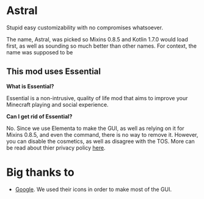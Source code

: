# Astral
Stupid easy customizability with no compromises whatsoever. 

The name, Astral, was picked so Mixins 0.8.5 and Kotlin 1.7.0 would load first, as well as sounding so much better than 
other names. For context, the name was supposed to be 

## This mod uses Essential
**What is Essential?**

Essential is a non-intrusive, quality of life mod that aims to improve your Minecraft playing and social experience.

**Can I get rid of Essential?**

No. Since we use Elementa to make the GUI, as well as relying on it for Mixins 0.8.5, and even the command, there is no
way to remove it. However, you can disable the cosmetics, as well as disagree with the TOS. More can be read about thier
privacy policy [here](https://essential.gg/privacy-policy).

# Big thanks to
* [Google](https://github.com/google/material-design-icons). We used their icons in order to make most of the GUI.
